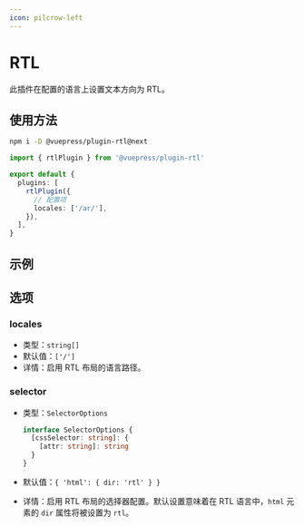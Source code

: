```yaml
---
icon: pilcrow-left
---
```


# RTL

<NpmBadge package="@vuepress/plugin-rtl" />

此插件在配置的语言上设置文本方向为 RTL。

## 使用方法

```bash
npm i -D @vuepress/plugin-rtl@next
```

```ts title=".vuepress/config.ts"
import { rtlPlugin } from '@vuepress/plugin-rtl'

export default {
  plugins: [
    rtlPlugin({
      // 配置项
      locales: ['/ar/'],
    }),
  ],
}
```

## 示例

<ToggleRTLButton />

## 选项

### locales

- 类型：`string[]`
- 默认值：`['/']`
- 详情：启用 RTL 布局的语言路径。

### selector

- 类型：`SelectorOptions`

  ```ts
  interface SelectorOptions {
    [cssSelector: string]: {
      [attr: string]: string
    }
  }
  ```

- 默认值：`{ 'html': { dir: 'rtl' } }`
- 详情：启用 RTL 布局的选择器配置。默认设置意味着在 RTL 语言中，`html` 元素的 `dir` 属性将被设置为 `rtl`。

<script setup>
import ToggleRTLButton from '@source/.vuepress/components/ToggleRTLButton.vue'
</script>
